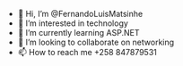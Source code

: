 - 👋 Hi, I’m @FernandoLuisMatsinhe
- 👀 I’m interested in technology
- 🌱 I’m currently learning ASP.NET
- 💞️ I’m looking to collaborate on networking 
- 📫 How to reach me +258 847879531

<!---
FernandoLuisMatsinhe/FernandoLuisMatsinhe is a ✨ special ✨ repository because its `README.md` (this file) appears on your GitHub profile.
You can click the Preview link to take a look at your changes.
--->
